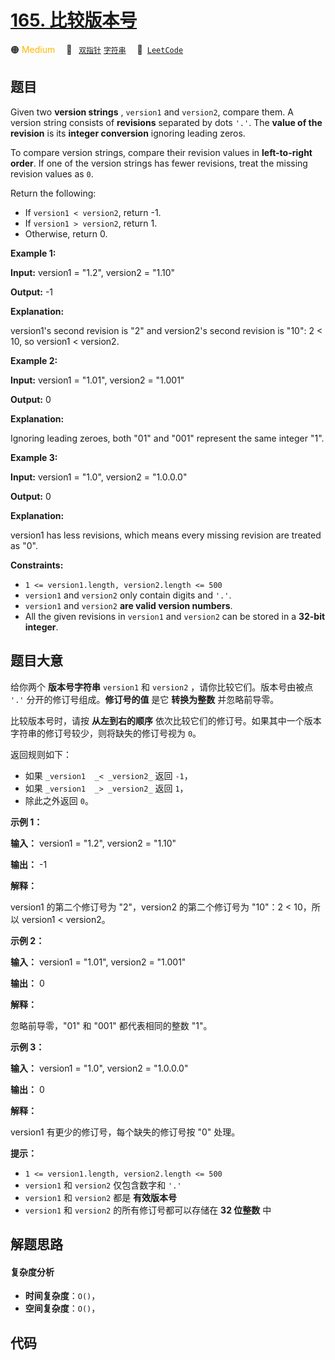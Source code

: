 # [165. 比较版本号](https://leetcode.com/problems/compare-version-numbers)

🟠 <font color=#ffb800>Medium</font>&emsp; 🔖&ensp; [`双指针`](/tag/two-pointers.md) [`字符串`](/tag/string.md)&emsp; 🔗&ensp;[`LeetCode`](https://leetcode.com/problems/compare-version-numbers)

## 题目

Given two **version strings** , `version1` and `version2`, compare them. A
version string consists of **revisions** separated by dots `'.'`. The **value
of the revision** is its **integer conversion** ignoring leading zeros.

To compare version strings, compare their revision values in **left-to-right
order**. If one of the version strings has fewer revisions, treat the missing
revision values as `0`.

Return the following:

  * If `version1 < version2`, return -1.
  * If `version1 > version2`, return 1.
  * Otherwise, return 0.



**Example 1:**

**Input:** version1 = "1.2", version2 = "1.10"

**Output:** -1

**Explanation:**

version1's second revision is "2" and version2's second revision is "10": 2 <
10, so version1 < version2.

**Example 2:**

**Input:** version1 = "1.01", version2 = "1.001"

**Output:** 0

**Explanation:**

Ignoring leading zeroes, both "01" and "001" represent the same integer "1".

**Example 3:**

**Input:** version1 = "1.0", version2 = "1.0.0.0"

**Output:** 0

**Explanation:**

version1 has less revisions, which means every missing revision are treated as
"0".



**Constraints:**

  * `1 <= version1.length, version2.length <= 500`
  * `version1` and `version2` only contain digits and `'.'`.
  * `version1` and `version2` **are valid version numbers**.
  * All the given revisions in `version1` and `version2` can be stored in a **32-bit integer**.


## 题目大意

给你两个 **版本号字符串**  `version1` 和 `version2` ，请你比较它们。版本号由被点 `'.'`
分开的修订号组成。**修订号的值** 是它 **转换为整数** 并忽略前导零。

比较版本号时，请按 **从左到右的顺序** 依次比较它们的修订号。如果其中一个版本字符串的修订号较少，则将缺失的修订号视为 `0`。

返回规则如下：

  * 如果 `_version1  _< _version2_` 返回 `-1`，
  * 如果 `_version1  _> _version2_` 返回 `1`，
  * 除此之外返回 `0`。



**示例 1：**

**输入：** version1 = "1.2", version2 = "1.10"

**输出：** -1

**解释：**

version1 的第二个修订号为 "2"，version2 的第二个修订号为 "10"：2 < 10，所以 version1 < version2。

**示例 2：**

**输入：** version1 = "1.01", version2 = "1.001"

**输出：** 0

**解释：**

忽略前导零，"01" 和 "001" 都代表相同的整数 "1"。

**示例 3：**

**输入：** version1 = "1.0", version2 = "1.0.0.0"

**输出：** 0

**解释：**

version1 有更少的修订号，每个缺失的修订号按 "0" 处理。



**提示：**

  * `1 <= version1.length, version2.length <= 500`
  * `version1` 和 `version2` 仅包含数字和 `'.'`
  * `version1` 和 `version2` 都是 **有效版本号**
  * `version1` 和 `version2` 的所有修订号都可以存储在 **32 位整数** 中


## 解题思路

#### 复杂度分析

- **时间复杂度**：`O()`，
- **空间复杂度**：`O()`，

## 代码

```javascript

```